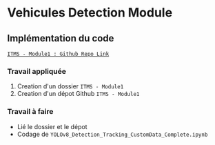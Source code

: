 <h1> Vehicules Detection Module</h1>

<h2> Implémentation du code </h2>

[`ITMS - Module1 : Github Repo Link`](https://github.com/Ha-lm31/ITMS---Module1.git)

<h3> Travail appliquée </h3>

1. Creation d'un dossier `ITMS - Module1`
2. Creation d'un dépot Github `ITMS - Module1`


<h3> Travail à faire</h3>

- Lié le dossier et le dépot
- Codage de `YOLOv8_Detection_Tracking_CustomData_Complete.ipynb`

<h3></h3>